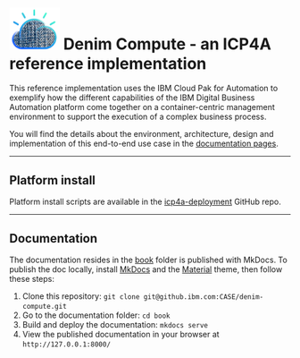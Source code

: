 # <img src="./book/docs/images/denim-compute.png" width="90"/> Denim Compute - an ICP4A reference implementation
This reference implementation uses the IBM Cloud Pak for Automation to exemplify how the different capabilities of the IBM Digital Business Automation platform come together on a container-centric management environment to support the execution of a complex business process. 

You will find the details about the environment, architecture, design and implementation of this end-to-end use case in the [documentation pages](https://pages.github.ibm.com/CASE/denim-compute/).


---

## Platform install
Platform install scripts are available in the [icp4a-deployment](https://github.ibm.com/CASE/icp4a-deployment) GitHub repo.

---

## Documentation
The documentation resides in the [book](https://github.ibm.com/CASE/denim-compute/tree/master/book) folder is published with MkDocs. To publish the doc locally, install [MkDocs](https://www.mkdocs.org/#installation) and the [Material](https://squidfunk.github.io/mkdocs-material/) theme, then follow these steps:

1. Clone this repository: `git clone git@github.ibm.com:CASE/denim-compute.git`
2. Go to the documentation folder: `cd book`
3. Build and deploy the documentation: `mkdocs serve`
4. View the published documentation in your browser at `http://127.0.0.1:8000/`

